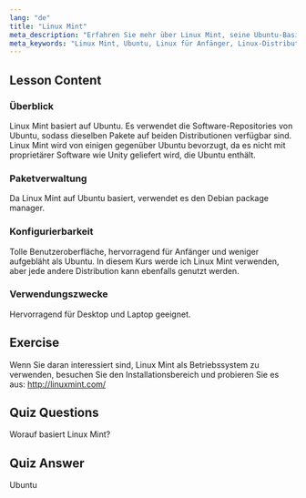 ```yaml
---
lang: "de"
title: "Linux Mint"
meta_description: "Erfahren Sie mehr über Linux Mint, seine Ubuntu-Basis, Paketverwaltung und warum es großartig für Anfänger ist. Entdecken Sie seine Funktionen und wie Sie noch heute loslegen können!"
meta_keywords: "Linux Mint, Ubuntu, Linux für Anfänger, Linux-Distribution, Linux-Tutorial, Debian package manager, Linux-Anleitung"
---
```


## Lesson Content

### Überblick

Linux Mint basiert auf Ubuntu. Es verwendet die Software-Repositories von Ubuntu, sodass dieselben Pakete auf beiden Distributionen verfügbar sind. Linux Mint wird von einigen gegenüber Ubuntu bevorzugt, da es nicht mit proprietärer Software wie Unity geliefert wird, die Ubuntu enthält.

### Paketverwaltung

Da Linux Mint auf Ubuntu basiert, verwendet es den Debian package manager.

### Konfigurierbarkeit

Tolle Benutzeroberfläche, hervorragend für Anfänger und weniger aufgebläht als Ubuntu. In diesem Kurs werde ich Linux Mint verwenden, aber jede andere Distribution kann ebenfalls genutzt werden.

### Verwendungszwecke

Hervorragend für Desktop und Laptop geeignet.

## Exercise

Wenn Sie daran interessiert sind, Linux Mint als Betriebssystem zu verwenden, besuchen Sie den Installationsbereich und probieren Sie es aus: <http://linuxmint.com/>

## Quiz Questions

Worauf basiert Linux Mint?

## Quiz Answer

Ubuntu

